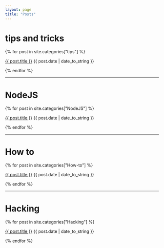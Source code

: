 ```yaml
---
layout: page
title: "Posts"
---
```


# tips and tricks
{% for post in site.categories["tips"] %}
  <p class = "post-list"><a href="{{ post.url }}">{{ post.title }}</a><span class="post-meta"> {{ post.date | date_to_string }}</span></p>
{% endfor %}

<hr class ="style-one">

# NodeJS
{% for post in site.categories["NodeJS"] %}
  <p class = "post-list"><a href="{{ post.url }}">{{ post.title }}</a><span class = "post-meta"> {{ post.date | date_to_string }}</span></p>
{% endfor %}

<hr class = "style-one">

# How to
{% for post in site.categories["How-to"] %}
  <p class = "post-list"><a href="{{ post.url }}">{{ post.title }}</a><span class = "post-meta"> {{ post.date | date_to_string }}</span></p>
{% endfor %}

<hr class = "style-one">

# Hacking
{% for post in site.categories["Hacking"] %}
  <p class = "post-list"><a href="{{ post.url }}">{{ post.title }}</a><span class = "post-meta"> {{ post.date | date_to_string }}</span></p>
{% endfor %}
